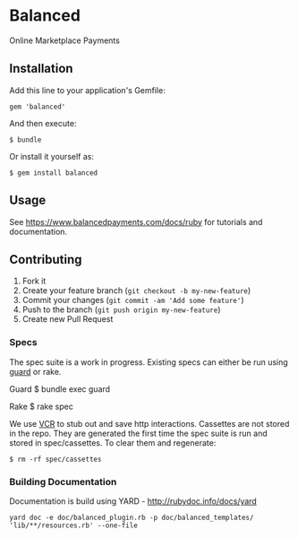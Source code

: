 # Balanced

Online Marketplace Payments

## Installation

Add this line to your application's Gemfile:

    gem 'balanced'

And then execute:

    $ bundle

Or install it yourself as:

    $ gem install balanced

## Usage

See https://www.balancedpayments.com/docs/ruby for tutorials and documentation.


## Contributing

1. Fork it
2. Create your feature branch (`git checkout -b my-new-feature`)
3. Commit your changes (`git commit -am 'Add some feature'`)
4. Push to the branch (`git push origin my-new-feature`)
5. Create new Pull Request


### Specs

The spec suite is a work in progress.  Existing specs can either be run
using [guard](https://github.com/guard/guard) or rake.

Guard
    $ bundle exec guard

Rake
    $ rake spec

We use [VCR](https://www.relishapp.com/myronmarston/vcr/docs) to stub
out and save http interactions.  Cassettes are not stored in the repo.
They are generated the first time the spec suite is run and stored in
spec/cassettes.  To clear them and regenerate:

    $ rm -rf spec/cassettes


### Building Documentation

Documentation is build using YARD - http://rubydoc.info/docs/yard

    yard doc -e doc/balanced_plugin.rb -p doc/balanced_templates/ 'lib/**/resources.rb' --one-file
